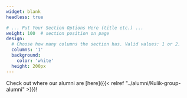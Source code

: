 ```yaml
---
widget: blank
headless: true

# ... Put Your Section Options Here (title etc.) ...
weight: 100  # section position on page
design:
  # Choose how many columns the section has. Valid values: 1 or 2.
  columns: '1'
  background:
    color: 'white'
  height: 200px
---
```

Check out where our alumni are [here]({{< relref "../alumni/Kulik-group-alumni" >}})!
